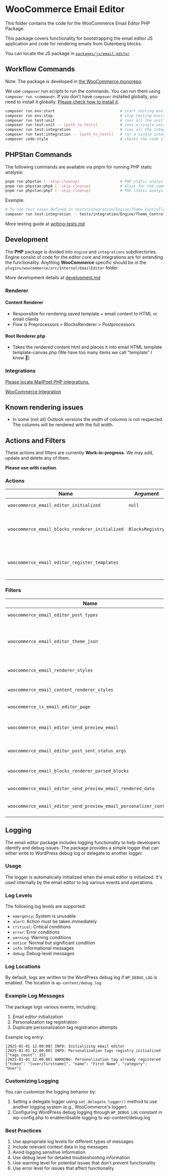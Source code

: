 # WooCommerce Email Editor

This folder contains the code for the WooCommerce Email Editor PHP Package.

This package covers functionality for bootstrapping the email editor JS application and code for rendering emails from Gutenberg blocks.

You can locate the JS package in [`packages/js/email-editor`](https://github.com/woocommerce/woocommerce/tree/trunk/packages/js/email-editor)

## Workflow Commands

Note: The package is developed in [the WooCommerce monorepo](https://github.com/woocommerce/woocommerce/tree/trunk/packages/php/email-editor).

We use `composer` run scripts to run the commands. You can run them using `composer run <command>`.
If you don't have `composer` installed globally, you need to install it globally. [Please check how to install it](https://getcomposer.org/doc/00-intro.md).

```bash
composer run env:start                             # start testing environment
composer run env:stop                              # stop testing environment
composer run test:unit                             # runs all the unit tests
composer run test:unit -- [path_to_tests]          # runs a single unit test or a directory of tests
composer run test:integration                      # runs all the integrations tests
composer run test:integration -- [path_to_tests]   # run a single integration test or a directory of tests
composer code-style                                # checks the code style
```

## PHPStan Commands

The following commands are available via pnpm for running PHP static analysis:

```bash
pnpm run phpstan [--skip-cleanup]                  # PHP static analysis with PHPStan with PHP 8.4. When skip-cleanup is used the command does not delete installed dependencies.
pnpm run phpstan:php8 [--skip-cleanup]             # Alias for the command `phpstan`
pnpm run phpstan:php7 [--skip-cleanup]             # PHP static analysis with PHPStan with PHP 7.4
```

Example:

```bash
# To run test cases defined in tests/integration/Engine/Theme_Controller_Test.php run
composer run test:integration -- tests/integration/Engine/Theme_Controller_Test.php
```

More testing guide at [writing-tests.md](writing-tests.md)

## Development

The **PHP** package is divided into `engine` and `integrations` subdirectories.
Engine consist of code for the editor core and integrations are for extending the functionality.
Anything **WooCommerce** specific should be in the `plugins/woocommerce/src/Internal/EmailEditor` folder.

More development details at [development.md](development.md)

### Renderer

#### Content Renderer

-   Responsible for rendering saved template + email content to HTML or email clients
-   Flow is Preprocessors > BlocksRenderer > Postprocessors

#### Root Renderer.php

-   Takes the rendered content html and places it into email HTML template template-canvas.php (We have too many items we call "template" I know 🙁)

### Integrations

[Please locate MailPoet PHP integrations.](https://github.com/mailpoet/mailpoet/tree/13bf305aeb29bbadd0695ee02a3735e62cc4f21f/mailpoet/lib/EmailEditor/Integrations/MailPoet)

[WooCommerce Integration](https://github.com/woocommerce/woocommerce/tree/6dfd5f16aecbeee2fae0ec30e0c7ce7036cfeaac/plugins/woocommerce/src/Internal/EmailEditor)

## Known rendering issues

-   In some (not all) Outlook versions the width of columns is not respected. The columns will be rendered with the full width.

## Actions and Filters

These actions and filters are currently **Work-in-progress**.
We may add, update and delete any of them.

**Please use with caution**.

### Actions

| Name                                            | Argument         | Description                                                                                                      |
| ----------------------------------------------- | ---------------- | ---------------------------------------------------------------------------------------------------------------- |
| `woocommerce_email_editor_initialized`          | `null`           | Called when the Email Editor is initialized                                                                      |
| `woocommerce_email_blocks_renderer_initialized` | `BlocksRegistry` | Called when the block content renderer is initialized. You may use this to add a new BlockRenderer               |
| `woocommerce_email_editor_register_templates`   |                  | Called when the basic blank email template is registered. You can add more templates via register_block_template |

### Filters

| Name                                                               | Argument                                  | Return                                                       | Description                                                                                                                                                            |
| ------------------------------------------------------------------ | ----------------------------------------- | ------------------------------------------------------------ | ---------------------------------------------------------------------------------------------------------------------------------------------------------------------- |
| `woocommerce_email_editor_post_types`                              | `Array` $postTypes                        | `Array` EmailPostType                                        | Applied to the list of post types used by the `getPostTypes` method                                                                                                    |
| `woocommerce_email_editor_theme_json`                              | `WP_Theme_JSON` $coreThemeData            | `WP_Theme_JSON` $themeJson                                   | Applied to the theme json data. This theme json data is created from the merging of the `WP_Theme_JSON_Resolver::get_core_data` and WooCommerce owns `theme.json` file |
| `woocommerce_email_renderer_styles`                                | `string` $templateStyles, `WP_Post` $post | `string` $templateStyles                                     | Applied to the email editor template styles.                                                                                                                           |
| `woocommerce_email_content_renderer_styles`                        | `string` $contentStyles, `WP_Post` $post  | `string` $contentStyles                                      | Applied to the inline content styles prior to use by the CSS Inliner.                                                                                                  |
| `woocommerce_is_email_editor_page`                                 | `boolean` $isEditorPage                   | `boolean`                                                    | Check current page is the email editor page                                                                                                                            |
| `woocommerce_email_editor_send_preview_email`                      | `Array` $postData                         | `boolean` Result of processing. Was email sent successfully? | Allows override of the send preview mail function. Folks may choose to use custom implementation                                                                       |
| `woocommerce_email_editor_post_sent_status_args`                   | `Array` `sent` post status args           | `Array` register_post_status args                            | Allows update of the argument for the sent post status                                                                                                                 |
| `woocommerce_email_blocks_renderer_parsed_blocks`                  | `Array` Parsed blocks data                | `Array` Parsed blocks data                                   | You can modify the parsed blocks before they are processed by email renderer.                                                                                          |
| `woocommerce_email_editor_send_preview_email_rendered_data`        | `string` $data Rendered email             | `string` Rendered email                                      | Allows modifying the rendered email when displaying or sending it in preview                                                                                           |
| `woocommerce_email_editor_send_preview_email_personalizer_context` | `Array` $personalizerContext              | `Array` Personalizer context data                            | Allows modifying the personalizer context data for the send preview email function                                                                                     |

## Logging

The email editor package includes logging functionality to help developers identify and debug issues. The package provides a simple logger that can either write to WordPress debug log or delegate to another logger.

### Usage

The logger is automatically initialized when the email editor is initialized. It's used internally by the email editor to log various events and operations.

### Log Levels

The following log levels are supported:

-   `emergency`: System is unusable
-   `alert`: Action must be taken immediately
-   `critical`: Critical conditions
-   `error`: Error conditions
-   `warning`: Warning conditions
-   `notice`: Normal but significant condition
-   `info`: Informational messages
-   `debug`: Debug-level messages

### Log Locations

By default, logs are written to the WordPress debug log if `WP_DEBUG_LOG` is enabled. The location is `wp-content/debug.log`.

### Example Log Messages

The package logs various events, including:

1. Email editor initialization
2. Personalization tag registration
3. Duplicate personalization tag registration attempts

Example log entry:

```text
[2025-01-01 12:00:00] INFO: Initializing email editor
[2025-01-01 12:00:00] INFO: Personalization tags registry initialized {"tags_count": 15}
[2025-01-01 12:00:00] WARNING: Personalization tag already registered {"token": "[user/firstname]", "name": "First Name", "category": "User"}
```

### Customizing Logging

You can customize the logging behavior by:

1. Setting a delegate logger using `set_delegate_logger()` method to use another logging system (e.g., WooCommerce's logger)
2. Configuring WordPress debug logging through `WP_DEBUG_LOG` constant in wp-config.php to enable/disable logging to wp-content/debug.log

### Best Practices

1. Use appropriate log levels for different types of messages
2. Include relevant context data in log messages
3. Avoid logging sensitive information
4. Use debug level for detailed troubleshooting information
5. Use warning level for potential issues that don't prevent functionality
6. Use error level for issues that affect functionality
